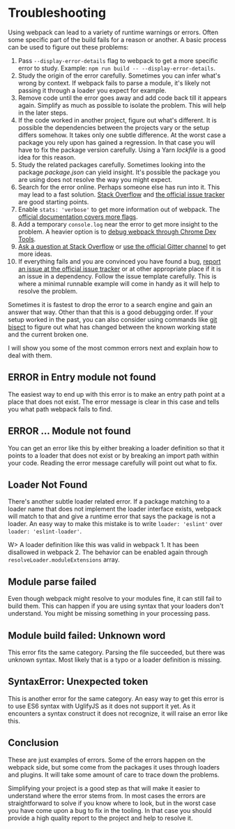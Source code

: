 # Troubleshooting

Using webpack can lead to a variety of runtime warnings or errors. Often some specific part of the build fails for a reason or another. A basic process can be used to figure out these problems:

1. Pass `--display-error-details` flag to webpack to get a more specific error to study. Example: `npm run build -- --display-error-details`.
2. Study the origin of the error carefully. Sometimes you can infer what's wrong by context. If webpack fails to parse a module, it's likely not passing it through a loader you expect for example.
3. Remove code until the error goes away and add code back till it appears again. Simplify as much as possible to isolate the problem. This will help in the later steps.
4. If the code worked in another project, figure out what's different. It is possible the dependencies between the projects vary or the setup differs somehow. It takes only one subtle difference. At the worst case a package you rely upon has gained a regression. In that case you will have to fix the package version carefully. Using a Yarn *lockfile* is a good idea for this reason.
5. Study the related packages carefully. Sometimes looking into the package *package.json* can yield insight. It's possible the package you are using does not resolve the way you might expect.
6. Search for the error online. Perhaps someone else has run into it. This may lead to a fast solution. [Stack Overflow](https://stackoverflow.com/questions/tagged/webpack) and [the official issue tracker](https://github.com/webpack/webpack/issues) are good starting points.
7. Enable `stats: 'verbose'` to get more information out of webpack. The [official documentation covers more flags](https://webpack.js.org/configuration/stats/).
8. Add a temporary `console.log` near the error to get more insight to the problem. A heavier option is to [debug webpack through Chrome Dev Tools](https://medium.com/webpack/webpack-bits-learn-and-debug-webpack-with-chrome-dev-tools-da1c5b19554).
9. [Ask a question at Stack Overflow](https://stackoverflow.com/questions/tagged/webpack) or [use the official Gitter channel](https://gitter.im/webpack/webpack) to get more ideas.
10. If everything fails and you are convinced you have found a bug, [report an issue at the official issue tracker](https://github.com/webpack/webpack/issues) or at other appropriate place if it is an issue in a dependency. Follow the issue template carefully. This is where a minimal runnable example will come in handy as it will help to resolve the problem.

Sometimes it is fastest to drop the error to a search engine and gain an answer that way. Other than that this is a good debugging order. If your setup worked in the past, you can also consider using commands like [git bisect](https://git-scm.com/docs/git-bisect) to figure out what has changed between the known working state and the current broken one.

I will show you some of the most common errors next and explain how to deal with them.

## ERROR in Entry module not found

The easiest way to end up with this error is to make an entry path point at a place that does not exist. The error message is clear in this case and tells you what path webpack fails to find.

## ERROR ... Module not found

You can get an error like this by either breaking a loader definition so that it points to a loader that does not exist or by breaking an import path within your code. Reading the error message carefully will point out what to fix.

## Loader Not Found

There's another subtle loader related error. If a package matching to a loader name that does not implement the loader interface exists, webpack will match to that and give a runtime error that says the package is not a loader. An easy way to make this mistake is to write `loader: 'eslint'` over `loader: 'eslint-loader'`.

W> A loader definition like this was valid in webpack 1. It has been disallowed in webpack 2. The behavior can be enabled again through `resolveLoader.moduleExtensions` array.

## Module parse failed

Even though webpack might resolve to your modules fine, it can still fail to build them. This can happen if you are using syntax that your loaders don't understand. You might be missing something in your processing pass.

## Module build failed: Unknown word

This error fits the same category. Parsing the file succeeded, but there was unknown syntax. Most likely that is a typo or a loader definition is missing.

## SyntaxError: Unexpected token

This is another error for the same category. An easy way to get this error is to use ES6 syntax with UglifyJS as it does not support it yet. As it encounters a syntax construct it does not recognize, it will raise an error like this.

## Conclusion

These are just examples of errors. Some of the errors happen on the webpack side, but some come from the packages it uses through loaders and plugins. It will take some amount of care to trace down the problems.

Simplifying your project is a good step as that will make it easier to understand where the error stems from. In most cases the errors are straightforward to solve if you know where to look, but in the worst case you have come upon a bug to fix in the tooling. In that case you should provide a high quality report to the project and help to resolve it.
